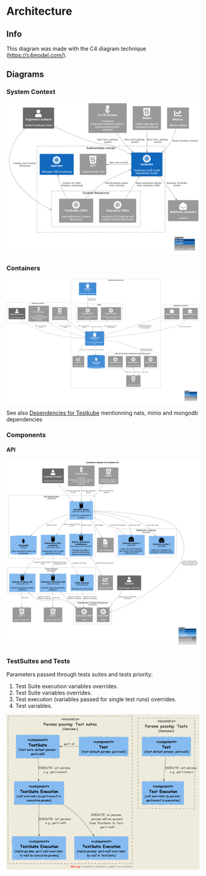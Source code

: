 # Architecture

## Info

This diagram was made with the C4 diagram technique
(<https://c4model.com/>).

## Diagrams

### System Context

![testkube system context diagram](../img/system_context.png)

### Containers

![testkube container diagram](../img/containers.png)

See also [Dependencies for Testkube](../concepts/dependencies.md) mentionning nats, minio and mongodb dependencies

### Components

#### API

![API](../img/components_api.png)

### TestSuites and Tests

Parameters passed through tests suites and tests priority: 

1. Test Suite execution variables overrides.
2. Test Suite variables overrides.
3. Test execution (variables passed for single test runs) overrides.
4. Test variables.


![variables passing](../img/params-passing.png)
